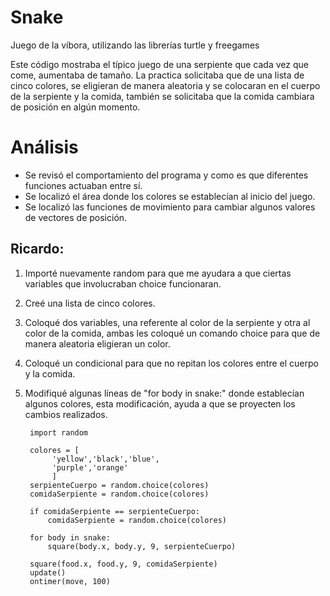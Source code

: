 # Snake
Juego de la víbora, utilizando las librerías turtle y freegames

Este código mostraba el típico juego de una serpiente que cada vez que come, aumentaba de tamaño. La practica solicitaba que de una lista de cinco colores, se eligieran de manera aleatoria y se colocaran en el cuerpo de la serpiente y la comida, también se solicitaba que la comida cambiara de posición en algún momento.

# Análisis

* Se revisó el comportamiento del programa y como es que diferentes funciones actuaban entre sí.
* Se localizó el área donde los colores se establecían al inicio del juego.
* Se localizó las funciones de movimiento para cambiar algunos valores de vectores de posición.

## Ricardo:

1. Importé nuevamente random para que me ayudara a que ciertas variables que involucraban choice funcionaran.
2. Creé una lista de cinco colores.
3. Coloqué dos variables, una referente al color de la serpiente y otra al color de la comida, ambas les coloqué un comando choice para que de manera aleatoria eligieran un color.
4. Coloqué un condicional para que no repitan los colores entre el cuerpo y la comida.
5. Modifiqué algunas líneas de "for body in snake:" donde establecían algunos colores, esta modificación, ayuda a que se proyecten los cambios realizados.

        import random

        colores = [
             'yellow','black','blue',
             'purple','orange'
             ]
        serpienteCuerpo = random.choice(colores)
        comidaSerpiente = random.choice(colores)
        
        if comidaSerpiente == serpienteCuerpo:
            comidaSerpiente = random.choice(colores)

        for body in snake:
            square(body.x, body.y, 9, serpienteCuerpo)

        square(food.x, food.y, 9, comidaSerpiente)
        update()
        ontimer(move, 100)
        
